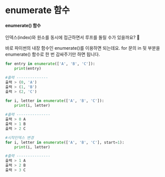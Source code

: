 # enumerate 함수

#### enumerate() 함수
인덱스(index)와 원소를 동시에 접근하면서 루프를 돌릴 수가 있을까요? 🐍

바로 파이썬의 내장 함수인 enumerate()를 이용하면 되는데요. for 문의 in 뒷 부분을 enumerate() 함수로 한 번 감싸주기만 하면 됩니다.
```python
for entry in enumerate(['A', 'B', 'C']):
    print(entry)

#출력 --------------
출력 > (0, 'A')
출력 > (1, 'B')
출력 > (2, 'C')
```
```python
for i, letter in enumerate(['A', 'B', 'C']):
    print(i, letter)
    
#출력 ---------------
출력 > 0 A
출력 > 1 B
출력 > 2 C
```

```python
#시작인덱스 변경
for i, letter in enumerate(['A', 'B', 'C'], start=1):
    print(i, letter)

#출력 ---------------
출력 > 1 A
출력 > 2 B
출력 > 3 C

```
